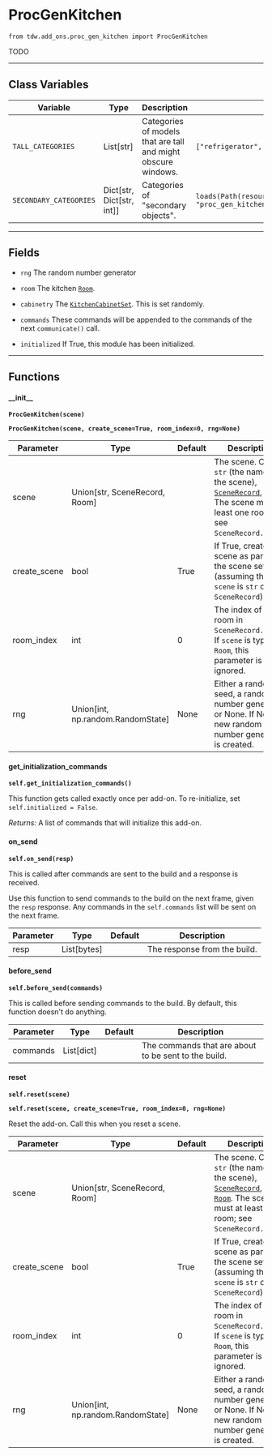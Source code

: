 # ProcGenKitchen

`from tdw.add_ons.proc_gen_kitchen import ProcGenKitchen`

TODO

***

## Class Variables

| Variable | Type | Description | Value |
| --- | --- | --- | --- |
| `TALL_CATEGORIES` | List[str] | Categories of models that are tall and might obscure windows. | `["refrigerator", "shelf"]` |
| `SECONDARY_CATEGORIES` | Dict[str, Dict[str, int]] | Categories of "secondary objects". | `loads(Path(resource_filename(__name__, "proc_gen_kitchen_data/secondary_categories.json")).read_text())` |

***

## Fields

- `rng` The random number generator

- `room` The kitchen [`Room`](../scene_data/room.md).

- `cabinetry` The [`KitchenCabinetSet`](../proc_gen/kitchen_cabinets/kitchen_cabinet_set.md). This is set randomly.

- `commands` These commands will be appended to the commands of the next `communicate()` call.

- `initialized` If True, this module has been initialized.

***

## Functions

#### \_\_init\_\_

**`ProcGenKitchen(scene)`**

**`ProcGenKitchen(scene, create_scene=True, room_index=0, rng=None)`**

| Parameter | Type | Default | Description |
| --- | --- | --- | --- |
| scene |  Union[str, SceneRecord, Room] |  | The scene. Can be `str` (the name of the scene), [`SceneRecord`](../../python/librarian/scene_librarian.md), [`Room`](../scene_data/room.md). The scene must at least one room; see `SceneRecord.rooms`. |
| create_scene |  bool  | True | If True, create the scene as part of the scene setup (assuming that `scene` is `str` or `SceneRecord`). |
| room_index |  int  | 0 | The index of the room in `SceneRecord.rooms`. If `scene` is type `Room`, this parameter is ignored. |
| rng |  Union[int, np.random.RandomState] | None | Either a random seed, a random number generator, or None. If None, a new random number generator is created. |

#### get_initialization_commands

**`self.get_initialization_commands()`**

This function gets called exactly once per add-on. To re-initialize, set `self.initialized = False`.

_Returns:_  A list of commands that will initialize this add-on.

#### on_send

**`self.on_send(resp)`**

This is called after commands are sent to the build and a response is received.

Use this function to send commands to the build on the next frame, given the `resp` response.
Any commands in the `self.commands` list will be sent on the next frame.

| Parameter | Type | Default | Description |
| --- | --- | --- | --- |
| resp |  List[bytes] |  | The response from the build. |

#### before_send

**`self.before_send(commands)`**

This is called before sending commands to the build. By default, this function doesn't do anything.

| Parameter | Type | Default | Description |
| --- | --- | --- | --- |
| commands |  List[dict] |  | The commands that are about to be sent to the build. |

#### reset

**`self.reset(scene)`**

**`self.reset(scene, create_scene=True, room_index=0, rng=None)`**

Reset the add-on. Call this when you reset a scene.

| Parameter | Type | Default | Description |
| --- | --- | --- | --- |
| scene |  Union[str, SceneRecord, Room] |  | The scene. Can be `str` (the name of the scene), [`SceneRecord`](../../python/librarian/scene_librarian.md), or [`Room`](../scene_data/room.md). The scene must at least one room; see `SceneRecord.rooms`. |
| create_scene |  bool  | True | If True, create the scene as part of the scene setup (assuming that `scene` is `str` or `SceneRecord`). |
| room_index |  int  | 0 | The index of the room in `SceneRecord.rooms`. If `scene` is type `Room`, this parameter is ignored. |
| rng |  Union[int, np.random.RandomState] | None | Either a random seed, a random number generator, or None. If None, a new random number generator is created. |